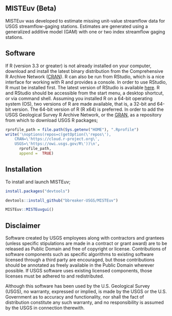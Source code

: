 MISTEuv (Beta)
--------------

MISTEuv was developed to estimate missing unit-value streamflow data for USGS streamflow-gaging stations. Estimates are generated using a generalized additive model (GAM) with one or two index streamflow gaging stations.

Software
--------

If R (version 3.3 or greater) is not already installed on your computer, download and install the latest binary distribution from the Comprehensive R Archive Network ([CRAN](https://cloud.r-project.org/)). R can also be run from RStudio, which is a nice interface for working with R and provides a console. In order to use RStudio, R must be installed first. The latest version of RStudio is available [here](https://www.rstudio.com/products/rstudio/download/). R and RStudio should be accessible from the start menu, a desktop shortcut, or via command shell. Assuming you installed R on a 64-bit operating system (OS), two versions of R are made available, that is, a 32-bit and 64-bit version. The 64-bit version of R (R x64) is preferred. In order to add the USGS Geological Survey R Archive Network, or the [GRAN](https://owi.usgs.gov/R/gran.html), as a repository from which to download USGS R packages;

``` r
rprofile_path = file.path(Sys.getenv("HOME"), ".Rprofile")
write('\noptions(repos=c(getOption(\'repos\'),
    CRAN=\'https://cloud.r-project.org\',
    USGS=\'https://owi.usgs.gov/R\'))\n',
      rprofile_path, 
      append =  TRUE)
```

Installation
------------

To install and launch MISTEuv;

``` r
install.packages("devtools")

devtools::install_github("bbreaker-USGS/MISTEuv")

MISTEuv::MISTEuvgui()
```

Disclaimer
----------

Software created by USGS employees along with contractors and grantees (unless specific stipulations are made in a contract or grant award) are to be released as Public Domain and free of copyright or license. Contributions of software components such as specific algorithms to existing software licensed through a third party are encouraged, but those contributions should be annotated as freely available in the Public Domain wherever possible. If USGS software uses existing licensed components, those licenses must be adhered to and redistributed.

Although this software has been used by the U.S. Geological Survey (USGS), no warranty, expressed or implied, is made by the USGS or the U.S. Government as to accuracy and functionality, nor shall the fact of distribution constitute any such warranty, and no responsibility is assumed by the USGS in connection therewith.
